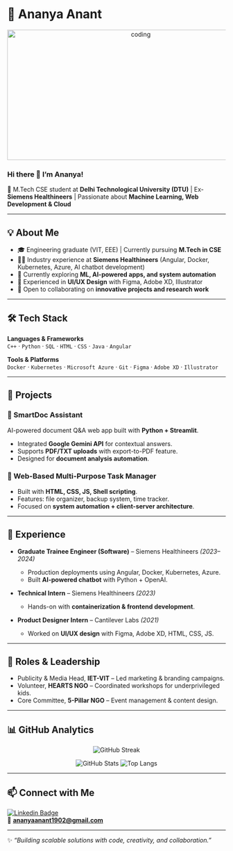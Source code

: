 # 🌟 Ananya Anant  

<div align="center">
  <img src="https://media.giphy.com/media/dWesBcTLavkZuG35MI/giphy.gif" width="600" height="300" alt="coding"/>
</div>

### Hi there 👋 I’m Ananya!  
🚀 M.Tech CSE student at **Delhi Technological University (DTU)** | Ex-**Siemens Healthineers** | Passionate about **Machine Learning, Web Development & Cloud**  

---

## 💡 About Me  
- 🎓 Engineering graduate (VIT, EEE) | Currently pursuing **M.Tech in CSE**  
- 👩‍💻 Industry experience at **Siemens Healthineers** (Angular, Docker, Kubernetes, Azure, AI chatbot development)  
- 🌱 Currently exploring **ML, AI-powered apps, and system automation**  
- 🎨 Experienced in **UI/UX Design** with Figma, Adobe XD, Illustrator  
- 🤝 Open to collaborating on **innovative projects and research work**  

---

## 🛠️ Tech Stack  

**Languages & Frameworks**  
`C++` · `Python` · `SQL` · `HTML` · `CSS` · `Java` · `Angular`  

**Tools & Platforms**  
`Docker` · `Kubernetes` · `Microsoft Azure` · `Git` · `Figma` · `Adobe XD` · `Illustrator`  

---

## 📌 Projects  

### 🔹 SmartDoc Assistant  
AI-powered document Q&A web app built with **Python + Streamlit**.  
- Integrated **Google Gemini API** for contextual answers.  
- Supports **PDF/TXT uploads** with export-to-PDF feature.  
- Designed for **document analysis automation**.  

### 🔹 Web-Based Multi-Purpose Task Manager  
- Built with **HTML, CSS, JS, Shell scripting**.  
- Features: file organizer, backup system, time tracker.  
- Focused on **system automation + client-server architecture**.  

---

## 🌟 Experience  

- **Graduate Trainee Engineer (Software)** – Siemens Healthineers *(2023–2024)*  
  - Production deployments using Angular, Docker, Kubernetes, Azure.  
  - Built **AI-powered chatbot** with Python + OpenAI.  

- **Technical Intern** – Siemens Healthineers *(2023)*  
  - Hands-on with **containerization & frontend development**.  

- **Product Designer Intern** – Cantilever Labs *(2021)*  
  - Worked on **UI/UX design** with Figma, Adobe XD, HTML, CSS, JS.  

---

## 🎯 Roles & Leadership  
- Publicity & Media Head, **IET-VIT** – Led marketing & branding campaigns.  
- Volunteer, **HEARTS NGO** – Coordinated workshops for underprivileged kids.  
- Core Committee, **5-Pillar NGO** – Event management & content design.  

---

## 📊 GitHub Analytics  
<p align="center">
  <img src="http://github-readme-streak-stats.herokuapp.com?user=ananyaanant1902&theme=dark&background=000000" alt="GitHub Streak"/>  
</p>  

<p align="center">
  <img src="https://github-readme-stats.vercel.app/api?username=ananyaanant1902&show_icons=true&theme=radical" alt="GitHub Stats"/>  
  <img src="https://github-readme-stats.vercel.app/api/top-langs/?username=ananyaanant1902&layout=compact&theme=vision-friendly-dark" alt="Top Langs"/>  
</p>  

---

## 📫 Connect with Me  
[![Linkedin Badge](https://img.shields.io/badge/-Ananya_Anant-blue?style=flat&logo=Linkedin&logoColor=white)](https://www.linkedin.com/in/ananya-anant-173214194/)  
📧 **ananyaanant1902@gmail.com**  

---

✨ *“Building scalable solutions with code, creativity, and collaboration.”*  
